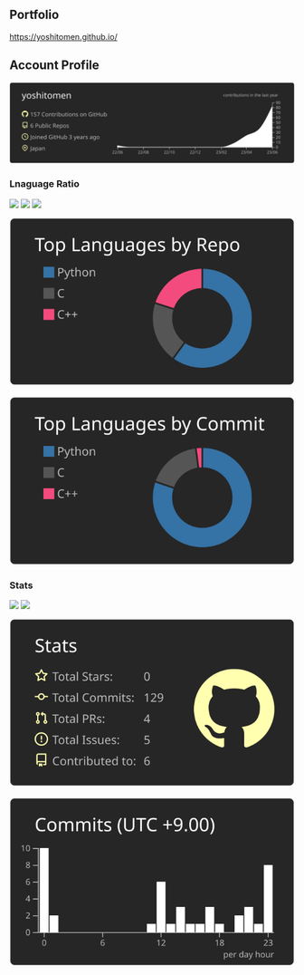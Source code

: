 <!--### Hi there 👋-->
## Portfolio
https://yoshitomen.github.io/

## Account Profile
![](https://raw.githubusercontent.com/yoshitomen/yoshitomen/main/profile-summary-card-output/apprentice/0-profile-details.svg)
<br>

### Lnaguage Ratio
<!--![C](https://img.shields.io/badge/c-black?style=for-the-badge&logo=c)-->
<!--![C++](https://img.shields.io/badge/c++-black?style=for-the-badge&logo=cplusplus)-->
<!--![Python](https://img.shields.io/badge/python-black?style=for-the-badge&logo=python)-->

<!--![](https://img.shields.io/badge/-Javascript-333300.svg?logo=javascript&style=flat)-->
<!--![](https://img.shields.io/badge/-TypeScript-001244.svg?logo=typescript&style=flat)-->
<!--![](https://img.shields.io/badge/-Java-4D77C3.svg?logo=java&style=flat)-->

![](https://img.shields.io/badge/-C-00599C.svg?logo=c)
![](https://img.shields.io/badge/-C++-00599C.svg?logo=c%2B%2B&style=flat)
![](https://img.shields.io/badge/-Python-yellow?logo=python&style=flat)
<!--![](https://img.shields.io/badge/-Swift-662211.svg?logo=swift&style=flat)-->



![](https://raw.githubusercontent.com/yoshitomen/yoshitomen/main/profile-summary-card-output/apprentice/1-repos-per-language.svg)&emsp;&nbsp;&thinsp;![](https://raw.githubusercontent.com/yoshitomen/yoshitomen/main/profile-summary-card-output/apprentice/2-most-commit-language.svg)

### Stats
![](https://img.shields.io/badge/-GitHub-black?logo=github)
![](https://img.shields.io/badge/-GitLab-informational?logo=gitlab)

![](https://raw.githubusercontent.com/yoshitomen/yoshitomen/main/profile-summary-card-output/apprentice/3-stats.svg)&emsp;&nbsp;&thinsp;![](https://raw.githubusercontent.com/yoshitomen/yoshitomen/main/profile-summary-card-output/apprentice/4-productive-time.svg)

<!--
**yoshitomen/yoshitomen** is a ✨ _special_ ✨ repository because its `README.md` (this file) appears on your GitHub profile.

Here are some ideas to get you started:

- 🔭 I’m currently working on ...
- 🌱 I’m currently learning ...
- 👯 I’m looking to collaborate on ...
- 🤔 I’m looking for help with ...
- 💬 Ask me about ...
- 📫 How to reach me: ...
- 😄 Pronouns: ...
- ⚡ Fun fact: ...
-->

